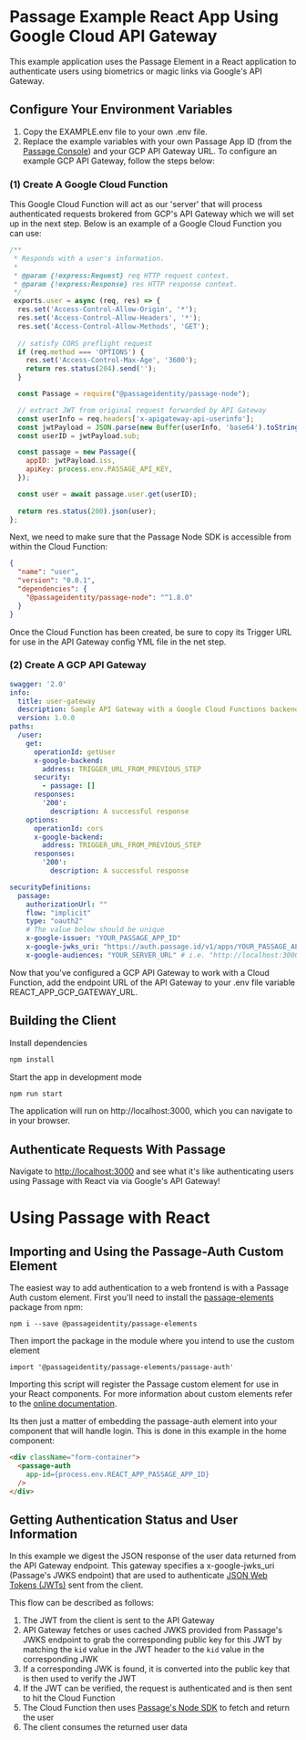 # Passage Example React App Using Google Cloud API Gateway

This example application uses the Passage Element in a React application to authenticate users using biometrics or magic links via Google's API Gateway.

## Configure Your Environment Variables

1. Copy the EXAMPLE.env file to your own .env file.
2. Replace the example variables with your own Passage App ID (from the [Passage Console](https://console.passage.id)) and your GCP API Gateway URL. To configure an example GCP API Gateway, follow the steps below:


### (1) Create A Google Cloud Function
This Google Cloud Function will act as our 'server' that will process authenticated requests brokered from GCP's API Gateway which we will set up in the next step.
Below is an example of a Google Cloud Function you can use:
```javascript
/**
 * Responds with a user's information.
 *
 * @param {!express:Request} req HTTP request context.
 * @param {!express:Response} res HTTP response context.
 */
 exports.user = async (req, res) => {
  res.set('Access-Control-Allow-Origin', '*');
  res.set('Access-Control-Allow-Headers', '*');
  res.set('Access-Control-Allow-Methods', 'GET');
  
  // satisfy CORS preflight request
  if (req.method === 'OPTIONS') {
    res.set('Access-Control-Max-Age', '3600');
    return res.status(204).send('');
  }

  const Passage = require("@passageidentity/passage-node");

  // extract JWT from original request forwarded by API Gateway
  const userInfo = req.headers['x-apigateway-api-userinfo'];
  const jwtPayload = JSON.parse(new Buffer(userInfo, 'base64').toString('ascii'));
  const userID = jwtPayload.sub;

  const passage = new Passage({
    appID: jwtPayload.iss,
    apiKey: process.env.PASSAGE_API_KEY,
  });

  const user = await passage.user.get(userID);
  
  return res.status(200).json(user);
};
```

Next, we need to make sure that the Passage Node SDK is accessible from within the Cloud Function:
```json
{
  "name": "user",
  "version": "0.0.1",
  "dependencies": {
    "@passageidentity/passage-node": "^1.8.0"
  }
}
```
Once the Cloud Function has been created, be sure to copy its Trigger URL for use in the API Gateway config YML file in the net step.

### (2) Create A GCP API Gateway
```yml
swagger: '2.0'
info:
  title: user-gateway
  description: Sample API Gateway with a Google Cloud Functions backend
  version: 1.0.0
paths:
  /user:
    get:
      operationId: getUser
      x-google-backend:
        address: TRIGGER_URL_FROM_PREVIOUS_STEP
      security:
        - passage: []
      responses:
        '200':
          description: A successful response
    options:
      operationId: cors
      x-google-backend:
        address: TRIGGER_URL_FROM_PREVIOUS_STEP
      responses:
        '200':
          description: A successful response

securityDefinitions:
  passage:
    authorizationUrl: ""
    flow: "implicit"
    type: "oauth2"
    # The value below should be unique
    x-google-issuer: "YOUR_PASSAGE_APP_ID"
    x-google-jwks_uri: "https://auth.passage.id/v1/apps/YOUR_PASSAGE_APP_ID/.well-known/jwks.json"
    x-google-audiences: "YOUR_SERVER_URL" # i.e. "http://localhost:3000", etc.

```

Now that you've configured a GCP API Gateway to work with a Cloud Function, add the endpoint URL of the API Gateway to your .env file variable REACT_APP_GCP_GATEWAY_URL.


## Building the Client

Install dependencies
```bash
npm install
```

Start the app in development mode
```bash
npm run start
```

The application will run on http://localhost:3000, which you can navigate to in your browser.

## Authenticate Requests With Passage

Navigate to [http://localhost:3000](http://localhost:3000) and see what it's like authenticating users using Passage with React via via Google's API Gateway!

# Using Passage with React

## Importing and Using the Passage-Auth Custom Element
The easiest way to add authentication to a web frontend is with a Passage Auth custom element. First you'll need to install the [passage-elements](https://www.npmjs.com/package/@passageidentity/passage-elements) package from npm:
```
npm i --save @passageidentity/passage-elements
```
Then import the package in the module where you intend to use the custom element
```
import '@passageidentity/passage-elements/passage-auth'
```
Importing this script will register the Passage custom element for use in your React components. For more information about custom elements refer to the [online documentation](https://developer.mozilla.org/en-US/docs/Web/Web_Components/Using_custom_elements).

Its then just a matter of embedding the passage-auth element into your component that will handle login. This is done in this example in the home component:
```html
<div className="form-container">
  <passage-auth
    app-id={process.env.REACT_APP_PASSAGE_APP_ID}
  />
</div>
```

## Getting Authentication Status and User Information

In this example we digest the JSON response of the user data returned from the API Gateway endpoint. This gateway specifies a x-google-jwks_uri (Passage's JWKS endpoint) that are used to authenticate [JSON Web Tokens (JWTs)](https://jwt.io/) sent from the client.

This flow can be described as follows:
1. The JWT from the client is sent to the API Gateway
2. API Gateway fetches or uses cached JWKS provided from Passage's JWKS endpoint to grab the corresponding public key for this JWT by matching the `kid` value in the JWT header to the `kid` value in the corresponding JWK
3. If a corresponding JWK is found, it is converted into the public key that is then used to verify the JWT
4. If the JWT can be verified, the request is authenticated and is then sent to hit the Cloud Function
5. The Cloud Function then uses [Passage's Node SDK](https://www.npmjs.com/package/@passageidentity/passage-node) to fetch and return the user
6. The client consumes the returned user data
